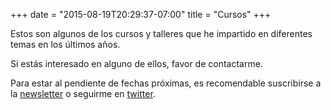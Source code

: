 +++
date = "2015-08-19T20:29:37-07:00"
title = "Cursos"
+++


Estos son algunos de los cursos y talleres que he impartido en diferentes temas en los últimos años.

Si estás interesado en alguno de ellos, favor de contactarme.

Para estar al pendiente de fechas próximas, es recomendable suscribirse a la [newsletter](/newsletter/) o seguirme en [twitter](https://twitter.com/adolforismos).
